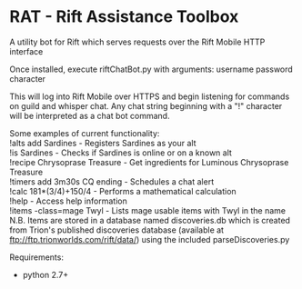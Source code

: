 RAT - Rift Assistance Toolbox
===========

A utility bot for Rift which serves requests over the Rift Mobile HTTP interface

Once installed, execute riftChatBot.py with arguments: username password character

This will log into Rift Mobile over HTTPS and begin listening for commands on guild and whisper chat. Any chat string beginning with a "!" character will be interpreted as a chat bot command.

Some examples of current functionality:  
!alts add Sardines           - Registers Sardines as your alt  
!is Sardines                 - Checks if Sardines is online or on a known alt  
!recipe Chrysoprase Treasure - Get ingredients for Luminous Chrysoprase Treasure  
!timers add 3m30s CQ ending  - Schedules a chat alert  
!calc 181*(3/4)+150/4        - Performs a mathematical calculation  
!help                        - Access help information  
!items -class=mage Twyl      - Lists mage usable items with Twyl in the name  
	N.B. Items are stored in a database named discoveries.db which is created from Trion's published discoveries database (available at ftp://ftp.trionworlds.com/rift/data/) using the included parseDiscoveries.py  

Requirements:
* python 2.7+
	
